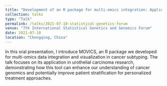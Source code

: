 ```yaml
---
title: "Development of an R package for multi-omics integration: Application in urothelial carcinoma"
collection: talks
type: "Talk"
permalink: /talks/2021-07-10-statistical-genetics-forum
venue: "7th International Statistical Genetics and Genomics Forum"
date: 2021-07-10
location: "Chongqing, China"
---
```


In this oral presentation, I introduce MOVICS, an R package we developed for multi-omics data integration and visualization in cancer subtyping. The talk focuses on its application in urothelial carcinoma research, demonstrating how this tool can enhance our understanding of cancer genomics and potentially improve patient stratification for personalized treatment approaches.